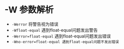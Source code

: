 # -W 参数解析
- `-Werror` 将警告视为错误  
- `-Wfloat-equal` 遇到float-equal问题发出警告  
- `-Werror=float-equal` 遇到float-equal问题发出错误  
- `-Wno-error=float-equal 遇到float-equal问题不发出错误` 

